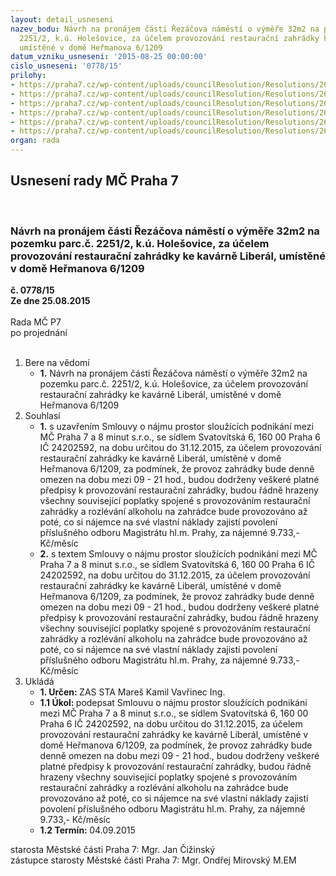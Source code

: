 ```yaml
---
layout: detail_usneseni
nazev_bodu: Návrh na pronájem části Řezáčova náměstí o výměře 32m2 na pozemku parc.č.
  2251/2, k.ú. Holešovice, za účelem provozování restaurační zahrádky ke kavárně Liberál,
  umístěné v domě Heřmanova 6/1209
datum_vzniku_usneseni: '2015-08-25 00:00:00'
cislo_usneseni: '0778/15'
prilohy:
- https://praha7.cz/wp-content/uploads/councilResolution/Resolutions/26071/54-15-priloha_01_rezacovo8minut.doc
- https://praha7.cz/wp-content/uploads/councilResolution/Resolutions/26071/54-15-priloha_02_rezacovo8minut.pdf
- https://praha7.cz/wp-content/uploads/councilResolution/Resolutions/26071/54-15-priloha_03_rezacovo8minut.doc
- https://praha7.cz/wp-content/uploads/councilResolution/Resolutions/26071/54-15-priloha_04_rezacovo8minut.pdf
- https://praha7.cz/wp-content/uploads/councilResolution/Resolutions/26071/54-15-priloha_05_rezacovo8minut.doc
- https://praha7.cz/wp-content/uploads/councilResolution/Resolutions/26071/54-15-priloha_06_rezacovo8minut.pdf
organ: rada
---
```

<div id="ucUsn_pList" class="usn">
	<span><h2>Usnesení rady MČ Praha 7 </h2>
<br></span><div class="standBody">
<span><h3>Návrh na pronájem části Řezáčova náměstí o výměře 32m2 na pozemku parc.č. 2251/2, k.ú. Holešovice, za účelem provozování restaurační zahrádky ke kavárně Liberál, umístěné v domě Heřmanova 6/1209</h3></span><div class="center">
		<strong>č. 0778/15</strong><br>
	</div>
<div class="center">
		<strong>Ze dne 25.08.2015</strong><br><br>
	</div>Rada MČ P7<br> po projednání<br><br><ol>
<li>Bere na vědomí<ul><li>
<strong>1.</strong> Návrh na pronájem části Řezáčova náměstí o výměře 32m2 na pozemku parc.č. 2251/2, k.ú. Holešovice, za účelem provozování restaurační zahrádky ke kavárně Liberál, umístěné v domě Heřmanova 6/1209</li></ul>
</li>
<li>Souhlasí<ul>
<li>
<strong>1.</strong> s uzavřením Smlouvy o nájmu prostor sloužících podnikání mezi MČ Praha 7 a 8 minut s.r.o., se sídlem Svatovítská 6, 160 00 Praha 6 IČ 24202592, na dobu určitou do 31.12.2015, za účelem provozování restaurační zahrádky ke kavárně Liberál, umístěné v domě Heřmanova 6/1209, za podmínek, že provoz zahrádky bude denně omezen na dobu mezi 09 - 21 hod., budou dodrženy veškeré platné předpisy k provozování restaurační zahrádky, budou řádně hrazeny všechny související poplatky spojené s provozováním restaurační zahrádky a rozlévání alkoholu na zahrádce bude provozováno až poté, co si nájemce na své vlastní náklady zajistí povolení příslušného odboru Magistrátu hl.m. Prahy, za nájemné 9.733,- Kč/měsíc</li>
<li>
<strong>2.</strong> s textem Smlouvy o nájmu prostor sloužících podnikání mezi MČ Praha 7 a 8 minut s.r.o., se sídlem Svatovítská 6, 160 00 Praha 6 IČ 24202592, na dobu určitou do 31.12.2015, za účelem provozování restaurační zahrádky ke kavárně Liberál, umístěné v domě Heřmanova 6/1209, za podmínek, že provoz zahrádky bude denně omezen na dobu mezi 09 - 21 hod., budou dodrženy veškeré platné předpisy k provozování restaurační zahrádky, budou řádně hrazeny všechny související poplatky spojené s provozováním restaurační zahrádky a rozlévání alkoholu na zahrádce bude provozováno až poté, co si nájemce na své vlastní náklady zajistí povolení příslušného odboru Magistrátu hl.m. Prahy, za nájemné 9.733,- Kč/měsíc</li>
</ul>
</li>
<li>Ukládá<ul>
<li>
<strong>1. Určen: </strong>ZAS STA Mareš Kamil Vavřinec Ing.</li>
<li>
<strong>1.1 Úkol: </strong>podepsat Smlouvu o nájmu prostor sloužících podnikání mezi MČ Praha 7  a 8 minut s.r.o., se sídlem Svatovítská 6, 160 00 Praha 6 IČ 24202592,  na dobu určitou do 31.12.2015, za účelem provozování restaurační zahrádky ke kavárně Liberál, umístěné v domě Heřmanova 6/1209, za podmínek,  že provoz zahrádky bude denně omezen na dobu mezi 09 - 21 hod., budou dodrženy veškeré platné předpisy k provozování restaurační zahrádky, budou řádně hrazeny všechny související poplatky spojené s provozováním restaurační zahrádky a rozlévání alkoholu na zahrádce bude provozováno až poté, co si nájemce na své vlastní náklady zajistí povolení příslušného odboru Magistrátu hl.m. Prahy, za nájemné 9.733,- Kč/měsíc</li>
<li>
<strong>1.2 Termín: </strong>04.09.2015</li>
</ul>
</li>
</ol>starosta Městské části Praha 7: Mgr. Jan Čižinský<br>zástupce starosty Městské části Praha 7: Mgr. Ondřej Mirovský M.EM 
</div>
</div>